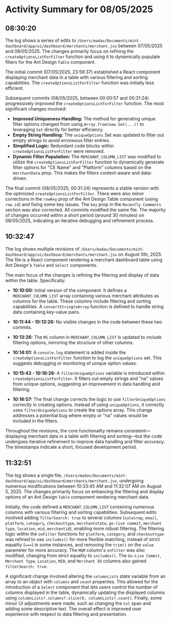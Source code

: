 # Activity Summary for 08/05/2025

## 08:30:20
The log shows a series of edits to `/Users/madav/Documents/mint-dashboard/app/ui/dashboard/merchants/merchant.jsx` between 07/05/2025 and 08/05/2025.  The changes primarily focus on refining the `createOptionsListForFilter` function and using it to dynamically populate filters for the Ant Design `Table` component.

The initial commit (07/05/2025, 23:59:37)  established a React component displaying merchant data in a table with various filtering and sorting capabilities.  The `createOptionsListForFilter` function was initially less efficient.

Subsequent commits (08/05/2025, between 00:00:57 and 00:31:24) progressively improved the `createOptionsListForFilter` function.  The most significant changes involved:

* **Improved Uniqueness Handling:** The method for generating unique filter options changed from using `Array.from(new Set(...))` to leveraging `Set` directly for better efficiency.
* **Empty String Handling:** The `uniqueOptions` Set was updated to filter out empty strings to avoid erroneous filter entries.
* **Simplified Logic:**  Redundant code blocks within `createOptionsListForFilter` were removed.
* **Dynamic Filter Population:** The `MERCHANT_COLUMN_LIST` was modified to utilize the `createOptionsListForFilter` function to dynamically generate filter options for "CE Name" and "Platform" columns based on the `merchantData` prop.  This makes the filters context-aware and data-driven.

The final commit (08/05/2025, 00:31:24) represents a stable version with the optimized `createOptionsListForFilter`.  There were also minor corrections in the `rowKey` prop of the Ant Design Table component (using `row.id`) and fixing some key issues. The `key` prop in the `Recently Comments` section was also corrected.  All commits modified the same file.  The majority of changes occurred within a short period (around 30 minutes) on 08/05/2025, indicating an iterative debugging and refinement process.


## 10:32:47
The log shows multiple revisions of `/Users/madav/Documents/mint-dashboard/app/ui/dashboard/merchants/merchant.jsx` on August 5th, 2025.  The file is a React component rendering a merchant dashboard table using Ant Design's `Table` and `Select` components.

The main focus of the changes is refining the filtering and display of data within the table.  Specifically:

* **10:10:00:** Initial version of the component.  It defines a `MERCHANT_COLUMN_LIST` array containing various merchant attributes as columns for the table.  These columns include filtering and sorting capabilities. A `convertStringtoArray` function is defined to handle string data containing key-value pairs.

* **10:11:44 - 10:13:26:**  No visible changes in the code between these two commits.

* **10:13:26:** The `MS` column in `MERCHANT_COLUMN_LIST` is updated to include filtering options, mirroring the structure of other columns.

* **10:14:01:** A `console.log` statement is added inside the `createOptionsListForFilter` function to log the `uniqueOptions` set. This suggests debugging or monitoring of unique option values.

* **10:15:43 - 10:16:26:** A `filterUniqueOptions` variable is introduced within `createOptionsListForFilter`. It filters out empty strings and "na" values from unique options, suggesting an improvement in data handling and filtering.

* **10:16:57:** The final change corrects the logic to use `filterUniqueOptions` correctly in creating options.  Instead of using `uniqueOptions`, it correctly uses `filterUniqueOptions` to create the options array. This change addresses a potential bug where empty or "na" values would be included in the filters.


Throughout the revisions, the core functionality remains consistent—displaying merchant data in a table with filtering and sorting—but the code undergoes iterative refinement to improve data handling and filter accuracy. The timestamps indicate a short, focused development period.


## 11:32:51
The log shows a single file, `/Users/madav/Documents/mint-dashboard/app/ui/dashboard/merchants/merchant.jsx`, undergoing numerous modifications between 10:33:45 AM and 11:32:07 AM on August 5, 2025.  The changes primarily focus on enhancing the filtering and display options of an Ant Design `Table` component rendering merchant data.

Initially, the code defined a `MERCHANT_COLUMN_LIST` containing numerous columns with various filtering and sorting capabilities.  Subsequent edits involved adding `filterSearch: true` to several columns (`salesrep`, `email`, `platform`, `category`, `checkouttype`, `merchantstate`, `go-live commit`, `merchant type`, `location`, `mid`, `merchantid`), enabling more robust filtering.  The filtering logic within the `onFilter` functions for `platform`, `category`, and `checkouttype` was refined to use `includes()` for more flexible matching, instead of strict equality (`===`) in some instances, and removing the `trim()` on the `value` parameter for more accuracy. The `MQM` column's `onFilter` was also modified, changing from strict equality to `includes()`. The `Go-Live Commit`, `Merchant Type`, `Location`, `MID`, and `Merchant ID` columns also gained  `filterSearch: true`.

A significant change involved altering the `columnLists` state variable from an array to an object with `columns` and `count` properties. This allowed for the introduction of a `Select` component that lets users control the number of columns displayed in the table, dynamically updating the displayed columns using `columnLists?.columns?.slice(0, columnLists?.count)`.  Finally, some minor UI adjustments were made, such as changing the `Col` span and adding some descriptive text.  The overall effect is improved user experience with respect to data filtering and presentation.
